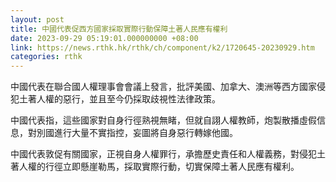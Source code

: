 ```yaml
---
layout: post
title: 中國代表促西方國家採取實際行動保障土著人民應有權利
date: 2023-09-29 05:19:01.000000000 +08:00
link: https://news.rthk.hk/rthk/ch/component/k2/1720645-20230929.htm
categories: rthk
---
```


中國代表在聯合國人權理事會會議上發言，批評美國、加拿大、澳洲等西方國家侵犯土著人權的惡行，並且至今仍採取歧視性法律政策。

中國代表指，這些國家對自身行徑熟視無睹，但就自詡人權教師，炮製散播虛假信息，對別國進行大量不實指控，妄圖將自身惡行轉嫁他國。

中國代表敦促有關國家，正視自身人權罪行，承擔歷史責任和人權義務，對侵犯土著人權的行徑立即懸崖勒馬，採取實際行動，切實保障土著人民應有權利。
